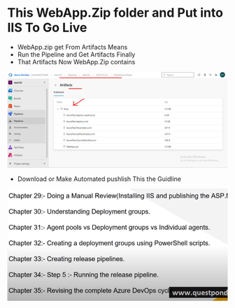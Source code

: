 # This **WebApp.Zip** folder and Put into **IIS** To Go Live 

- WebApp.zip get From Artifacts Means 
- Run the Pipeline and Get Artifacts Finally 
- That Artifacts Now WebApp.Zip contains 

<img src="./img/Artifacts_6.png" alter="Artifacts_6" />

- Download or Make Automated pushlish This the Guidline 

<img src="./img/Publish_1.png" alter="Publish_1" />